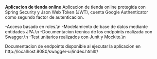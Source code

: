 **Aplicacion de tienda online**
Aplicacion de tienda online protegida con Spring Security y Json Web Token (JWT), cuenta Google Authenticator como segundo factor de autenticacion.

-Acceso basado en roles.\n
-Modelamiento de base de datos mediante entidades JPA.\n
-Documentacion tecnica de los endpoints realizada con Swagger.\n
-Test unitarios realizados con Junit y Mockito.\n

Documentacion de endpoints disponible al ejecutar la aplicacion en http://localhost:8080/swagger-ui/index.html#/
